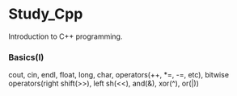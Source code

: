 # Study_Cpp
Introduction to C++ programming.

### Basics(I) 
cout, cin, endl, float, long, char, operators(++, *=, -=, etc), bitwise operators(right shift(>>), left sh(<<), and(&), xor(^), or(|))
